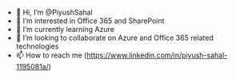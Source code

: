 - 👋 Hi, I’m @PiyushSahal
- 👀 I’m interested in Office 365 and SharePoint 
- 🌱 I’m currently learning Azure
- 💞️ I’m looking to collaborate on Azure and Office 365 related technologies
- 📫 How to reach me (https://www.linkedin.com/in/piyush-sahal-1195081a/)

<!---
PiyushSahal/PiyushSahal is a ✨ special ✨ repository because its `README.md` (this file) appears on your GitHub profile.
You can click the Preview link to take a look at your changes.
--->
